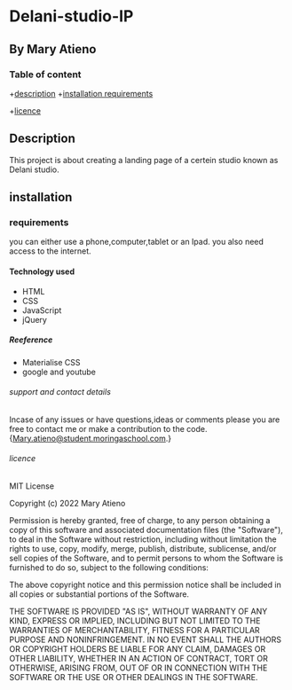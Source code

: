 # Delani-studio-IP

## By Mary Atieno

### Table of content

+[description](#description)
  +[installation requirements](#installation)
<!-- +[technology used](#technology used) -->
+[licence](#licence)

## Description

This project is about creating a landing page of a certein studio known as Delani studio.

## installation

### requirements

you can either use a phone,computer,tablet or an Ipad.
you also need access to the internet.

#### Technology used

* HTML
* CSS
* JavaScript
* jQuery

##### Reeference

* Materialise CSS
* google and youtube

###### support and contact details

Incase of any issues or have questions,ideas or comments please you are free to contact me or make a contribution to the code.{Mary.atieno@student.moringaschool.com.}

###### licence

MIT License

Copyright (c) 2022 Mary Atieno

Permission is hereby granted, free of charge, to any person obtaining a copy
of this software and associated documentation files (the "Software"), to deal
in the Software without restriction, including without limitation the rights
to use, copy, modify, merge, publish, distribute, sublicense, and/or sell
copies of the Software, and to permit persons to whom the Software is
furnished to do so, subject to the following conditions:

The above copyright notice and this permission notice shall be included in all
copies or substantial portions of the Software.

THE SOFTWARE IS PROVIDED "AS IS", WITHOUT WARRANTY OF ANY KIND, EXPRESS OR
IMPLIED, INCLUDING BUT NOT LIMITED TO THE WARRANTIES OF MERCHANTABILITY,
FITNESS FOR A PARTICULAR PURPOSE AND NONINFRINGEMENT. IN NO EVENT SHALL THE
AUTHORS OR COPYRIGHT HOLDERS BE LIABLE FOR ANY CLAIM, DAMAGES OR OTHER
LIABILITY, WHETHER IN AN ACTION OF CONTRACT, TORT OR OTHERWISE, ARISING FROM,
OUT OF OR IN CONNECTION WITH THE SOFTWARE OR THE USE OR OTHER DEALINGS IN THE
SOFTWARE.
